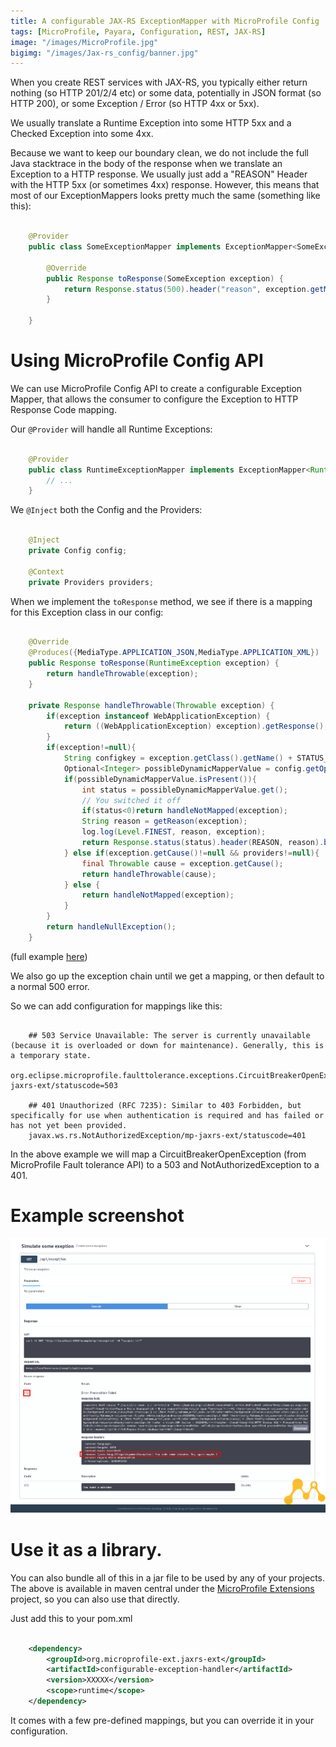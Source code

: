 ```yaml
---
title: A configurable JAX-RS ExceptionMapper with MicroProfile Config
tags: [MicroProfile, Payara, Configuration, REST, JAX-RS]
image: "/images/MicroProfile.jpg"
bigimg: "/images/Jax-rs_config/banner.jpg"
---
```


When you create REST services with JAX-RS, you typically either return nothing (so HTTP 201/2/4 etc) or some data, potentially in JSON format (so HTTP 200), or some Exception / Error (so HTTP 4xx or 5xx).

We usually translate a Runtime Exception into some HTTP 5xx and a Checked Exception into some 4xx.

Because we want to keep our boundary clean, we do not include the full Java stacktrace in the body of the response when we translate an Exception to a HTTP response. 
We usually just add a "REASON" Header with the HTTP 5xx (or sometimes 4xx) response. However, this means that most of our ExceptionMappers looks pretty much the same (something like this):

```java

    @Provider
    public class SomeExceptionMapper implements ExceptionMapper<SomeException> {

        @Override
        public Response toResponse(SomeException exception) {
            return Response.status(500).header("reason", exception.getMessage()).build();
        }

    }
```

# Using MicroProfile Config API 

We can use MicroProfile Config API to create a configurable Exception Mapper, that allows the consumer to configure the Exception to HTTP Response Code mapping.

Our ```@Provider``` will handle all Runtime Exceptions:

```java

    @Provider
    public class RuntimeExceptionMapper implements ExceptionMapper<RuntimeException> {
        // ...
    }
```

We ```@Inject``` both the Config and the Providers:

```java

    @Inject
    private Config config;
    
    @Context 
    private Providers providers;
```

When we implement the ```toResponse``` method, we see if there is a mapping for this Exception class in our config:

```java

    @Override
    @Produces({MediaType.APPLICATION_JSON,MediaType.APPLICATION_XML})
    public Response toResponse(RuntimeException exception) {
        return handleThrowable(exception);
    }
    
    private Response handleThrowable(Throwable exception) {
        if(exception instanceof WebApplicationException) {
            return ((WebApplicationException) exception).getResponse();
        }
        if(exception!=null){
            String configkey = exception.getClass().getName() + STATUS_CODE_KEY;
            Optional<Integer> possibleDynamicMapperValue = config.getOptionalValue(configkey,Integer.class);
            if(possibleDynamicMapperValue.isPresent()){
                int status = possibleDynamicMapperValue.get();
                // You switched it off
                if(status<0)return handleNotMapped(exception);
                String reason = getReason(exception);
                log.log(Level.FINEST, reason, exception);
                return Response.status(status).header(REASON, reason).build();
            } else if(exception.getCause()!=null && providers!=null){
                final Throwable cause = exception.getCause();
                return handleThrowable(cause);
            } else {
                return handleNotMapped(exception);
            }
        }
        return handleNullException();
    }
```

(full example [here](https://github.com/microprofile-extensions/jaxrs-ext/blob/master/configurable-exception-handler/src/main/java/org/microprofileext/jaxrs/exceptionhandler/RuntimeExceptionMapper.java))

We also go up the exception chain until we get a mapping, or then default to a normal 500 error.

So we can add configuration for mappings like this:

```

    ## 503 Service Unavailable: The server is currently unavailable (because it is overloaded or down for maintenance). Generally, this is a temporary state.
    org.eclipse.microprofile.faulttolerance.exceptions.CircuitBreakerOpenException/mp-jaxrs-ext/statuscode=503
    
    ## 401 Unauthorized (RFC 7235): Similar to 403 Forbidden, but specifically for use when authentication is required and has failed or has not yet been provided.
    javax.ws.rs.NotAuthorizedException/mp-jaxrs-ext/statuscode=401

```

In the above example we will map a CircuitBreakerOpenException (from MicroProfile Fault tolerance API) to a 503 and NotAuthorizedException to a 401.

# Example screenshot

![](/images/Jax-rs_config/jaxrs-ext.png)

# Use it as a library.

You can also bundle all of this in a jar file to be used by any of your projects. The above is available in maven central under the [MicroProfile Extensions](https://www.microprofile-ext.org) project, so you can also use that directly.

Just add this to your pom.xml

```xml
    
    <dependency>
        <groupId>org.microprofile-ext.jaxrs-ext</groupId>
        <artifactId>configurable-exception-handler</artifactId>
        <version>XXXXX</version>
        <scope>runtime</scope>
    </dependency>

```

It comes with a few pre-defined mappings, but you can override it in your configuration.